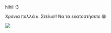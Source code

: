 hihii :3


Χρόνια πολλά κ. Στέλιο!! Να τα εκατοστήσετε 😁

![](https://i0.wp.com/www.giortazo.gr/wp-content/uploads/2017/05/6535473_815e3.gif?ssl=1)
